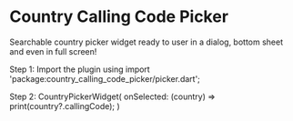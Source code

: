 # Country Calling Code Picker

Searchable country picker widget ready to user in a dialog, bottom sheet and even in full screen!

Step 1: Import the plugin using
 import 'package:country_calling_code_picker/picker.dart';

Step 2:
    CountryPickerWidget(
          onSelected: (country) => print(country?.callingCode);
    )
